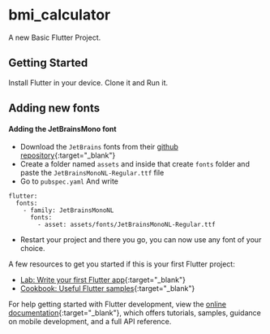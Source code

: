 # bmi_calculator

A new Basic Flutter Project.

## Getting Started

Install Flutter in your device. Clone it and Run it.

## Adding new fonts

#### Adding the JetBrainsMono font

- Download the `JetBrains` fonts from their [github repository](https://github.com/JetBrains){:target="\_blank"}
- Create a folder named `assets` and inside that create `fonts` folder and paste the `JetBrainsMonoNL-Regular.ttf` file
- Go to `pubspec.yaml` And write

```
flutter:
  fonts:
    - family: JetBrainsMonoNL
      fonts:
        - asset: assets/fonts/JetBrainsMonoNL-Regular.ttf

```

- Restart your project and there you go, you can now use any font of your choice.

A few resources to get you started if this is your first Flutter project:

- [Lab: Write your first Flutter app](https://docs.flutter.dev/get-started/codelab){:target="\_blank"}
- [Cookbook: Useful Flutter samples](https://docs.flutter.dev/cookbook){:target="\_blank"}

For help getting started with Flutter development, view the
[online documentation](https://docs.flutter.dev/){:target="\_blank"}, which offers tutorials,
samples, guidance on mobile development, and a full API reference.
